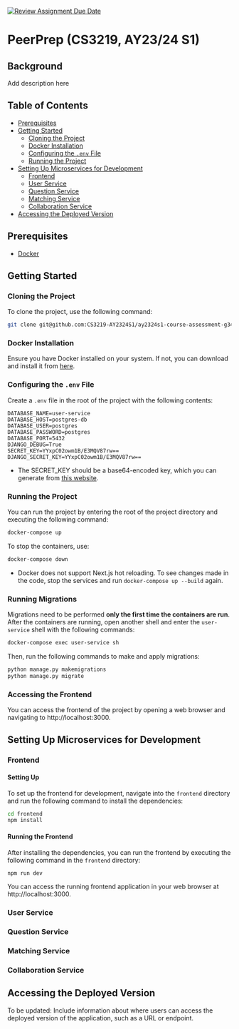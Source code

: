 [![Review Assignment Due Date](https://classroom.github.com/assets/deadline-readme-button-24ddc0f5d75046c5622901739e7c5dd533143b0c8e959d652212380cedb1ea36.svg)](https://classroom.github.com/a/6BOvYMwN)

# PeerPrep (CS3219, AY23/24 S1)

## Background

Add description here

## Table of Contents

- [Prerequisites](#prerequisites)
- [Getting Started](#getting-started)
  - [Cloning the Project](#cloning-the-project)
  - [Docker Installation](#docker-installation)
  - [Configuring the `.env` File](#configuring-the-env-file)
  - [Running the Project](#running-the-project)
- [Setting Up Microservices for Development](#setting-up-microservices-for-development)
  - [Frontend](#frontend)
  - [User Service](#user-service)
  - [Question Service](#question-service)
  - [Matching Service](#matching-service)
  - [Collaboration Service](#collaboration-service)
- [Accessing the Deployed Version](#accessing-the-deployed-version)

## Prerequisites

- [Docker](https://docs.docker.com/get-docker/)

## Getting Started

### Cloning the Project

To clone the project, use the following command:

```bash
git clone git@github.com:CS3219-AY2324S1/ay2324s1-course-assessment-g34.git
```

### Docker Installation

Ensure you have Docker installed on your system. If not, you can download and install it from [here](https://docs.docker.com/get-docker/).

### Configuring the `.env` File

Create a `.env` file in the root of the project with the following contents:

```env
DATABASE_NAME=user-service
DATABASE_HOST=postgres-db
DATABASE_USER=postgres
DATABASE_PASSWORD=postgres
DATABASE_PORT=5432
DJANGO_DEBUG=True
SECRET_KEY=YYxpC02owm1B/E3MQV87rw==
DJANGO_SECRET_KEY=YYxpC02owm1B/E3MQV87rw==
```

- The SECRET_KEY should be a base64-encoded key, which you can generate from [this website](https://generate.plus/en/base64).

### Running the Project

You can run the project by entering the root of the project directory and executing the following command:

```bash
docker-compose up
```

To stop the containers, use:
```bash
docker-compose down
```

- Docker does not support Next.js hot reloading. To see changes made in the code, stop the services and run `docker-compose up --build` again.

### Running Migrations

Migrations need to be performed **only the first time the containers are run**. After the containers are running, open another shell and enter the `user-service` shell with the following commands:

```bash
docker-compose exec user-service sh
```

Then, run the following commands to make and apply migrations:

```bash
python manage.py makemigrations
python manage.py migrate
```

### Accessing the Frontend

You can access the frontend of the project by opening a web browser and navigating to http://localhost:3000.

## Setting Up Microservices for Development

### Frontend

#### Setting Up
To set up the frontend for development, navigate into the `frontend` directory and run the following command to install the dependencies:

```bash
cd frontend
npm install
```

#### Running the Frontend

After installing the dependencies, you can run the frontend by executing the following command in the `frontend` directory:

```bash
npm run dev
```

You can access the running frontend application in your web browser at http://localhost:3000.

### User Service

### Question Service

### Matching Service

### Collaboration Service

## Accessing the Deployed Version

To be updated: Include information about where users can access the deployed version of the application, such as a URL or endpoint.